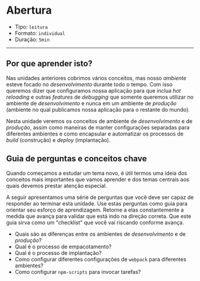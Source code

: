 # Abertura

* Tipo: `leitura`
* Formato: `individual`
* Duração: `5min`

***

## Por que aprender isto?

Nas unidades anteriores cobrimos vários conceitos, mas nosso _ambiente_ esteve focado no _desenvolvimento_ durante todo o tempo. Com isso queremos dizer que configuramos nossa aplicação para que inclua  _hot reloading_ e outras _features_ de _debugging_ que somente queremos utilizar no ambiente de _desenvolvimento_ e nunca em um ambiente de _produção_ (ambiente no qual publicamos nossa aplicação para o restante do mundo).

Nesta unidade veremos os conceitos de ambiente de _desenvolvimento_ e de _produção_, assim como maneiras de manter configurações separadas para diferentes ambientes e como encapsular e automatizar os processos de _build_ (construção) e _deploy_ (implantação).

## Guia de perguntas e conceitos chave

Quando começamos a estudar um tema novo, é útil termos uma ideia dos conceitos mais importantes que vamos aprender e dos temas centrais aos quais devemos prestar atenção especial.

A seguir apresentamos uma série de perguntas que você deve ser capaz de responder ao terminar esta unidade. Use estas perguntas como guia para orientar seu esforço de aprendizagem. Retorne a elas constantemente a medida que avança para validar que está indo na direção correta. Que este guia sirva como um "checklist" que você vai riscando conforme avança.

* Quais são as diferenças entre os ambientes de _desenvolvimento_ e de _produção_?
* Qual é o processo de empacotamento?
* Qual é o processo de implantação? 
* Como configurar diferentes configurações de `webpack` para diferentes ambientes?
* Como configurar `npm-scripts` para invocar tarefas?